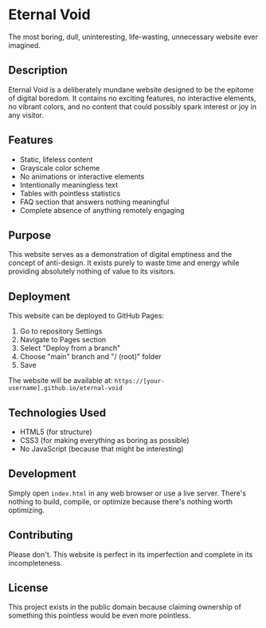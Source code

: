 # Eternal Void

The most boring, dull, uninteresting, life-wasting, unnecessary website ever imagined.

## Description

Eternal Void is a deliberately mundane website designed to be the epitome of digital boredom. It contains no exciting features, no interactive elements, no vibrant colors, and no content that could possibly spark interest or joy in any visitor.

## Features

- Static, lifeless content
- Grayscale color scheme
- No animations or interactive elements
- Intentionally meaningless text
- Tables with pointless statistics
- FAQ section that answers nothing meaningful
- Complete absence of anything remotely engaging

## Purpose

This website serves as a demonstration of digital emptiness and the concept of anti-design. It exists purely to waste time and energy while providing absolutely nothing of value to its visitors.

## Deployment

This website can be deployed to GitHub Pages:

1. Go to repository Settings
2. Navigate to Pages section
3. Select "Deploy from a branch"
4. Choose "main" branch and "/ (root)" folder
5. Save

The website will be available at: `https://[your-username].github.io/eternal-void`

## Technologies Used

- HTML5 (for structure)
- CSS3 (for making everything as boring as possible)
- No JavaScript (because that might be interesting)

## Development

Simply open `index.html` in any web browser or use a live server. There's nothing to build, compile, or optimize because there's nothing worth optimizing.

## Contributing

Please don't. This website is perfect in its imperfection and complete in its incompleteness.

## License

This project exists in the public domain because claiming ownership of something this pointless would be even more pointless.